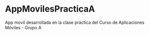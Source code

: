 # AppMovilesPracticaA
App movil desarrollada en la clase práctica del Curso de Aplicaciones Móviles - Grupo A

